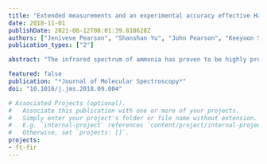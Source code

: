 ```yaml
---
title: "Extended measurements and an experimental accuracy effective Hamiltonian model for the $3\nu_2$ and $\nu_4+\nu_2$ states of ammonia"
date: 2018-11-01
publishDate: 2021-06-12T08:01:39.818628Z
authors: ["Jeniveve Pearson", "Shanshan Yu", "John Pearson", "Keeyoon Sung", "Brian Drouin", pirali]
publication_types: ["2"]

abstract: "The infrared spectrum of ammonia has proven to be highly problematic for effective Hamiltonian analysis. The most complete previous study of the 3$\nu_2$ and $\nu_4+\nu_2$ bands achieved the accuracy of 0.0069 cm<sup>-1</sup> as reflected by the root-mean-square error of their fit, which is slightly more than 10 times the experimental accuracy. In the present study, we performed a global fit of the existing 2141 literature data involving $3\nu_2$, $\nu_4+\nu_2$, $3\nu_2-\nu_2$ , $(\nu_4+\nu_2)-\nu_2$ together with 1281 new data involving $3\nu_2-2\nu_2$, $3\nu_2-3\nu_2$ and $(\nu_4+\nu_2)-(\nu_4+\nu_2)$ using an effective Hamiltonian together with the Pickett suite of program SPFIT/SPCAT. The new dataset consists of three spectra recorded at the SOLEIL synchrotron facility. The effective Hamiltonian model proposed for $3\nu_2/\nu_4+\nu_2$ has achieved experimental accuracy. This success combined with our previous success of the $2\nu_2/\nu_4$ analysis leads us to believe that the vibrational states higher than $3\nu_2/\nu_2+\nu_4$ may be analyzed with effective Hamiltonians as well."

featured: false
publication: "*Journal of Molecular Spectroscopy*"
doi: "10.1016/j.jms.2018.09.004"

# Associated Projects (optional).
#   Associate this publication with one or more of your projects.
#   Simply enter your project's folder or file name without extension.
#   E.g. `internal-project` references `content/project/internal-project/index.md`.
#   Otherwise, set `projects: []`.
projects:
- ft-fir
---
```


